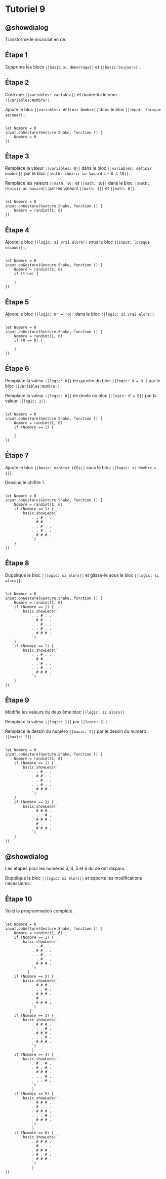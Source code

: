 # Tutoriel 9

## @showdialog

Transforme le micro:bit en dé.

## Étape 1

Supprime les blocs ``||basic:au démarrage||`` et ``||basic:toujours||``.

## Étape 2

Crée une ``||variables: variable||`` et donne-lui le nom ``||variables:Nombre||``.

Ajoute le bloc ``||variables: définir Nombre||`` dans le bloc ``||input: lorsque secouer||``.

```blocks

let Nombre = 0
input.onGesture(Gesture.Shake, function () {
    Nombre = 0
})

```

## Étape 3

Remplace la valeur ``||variables: 0||`` dans le bloc ``||variables: définir nombre||`` par le bloc ``||math: choisir au hasard de 0 à 10||``.

Remplace les valeurs ``||math: 0||`` et ``||math: 10||`` dans le bloc ``||math: choisir au hasard||`` par les valeurs ``||math: 1||`` et ``||math: 6||``.

```blocks

let Nombre = 0
input.onGesture(Gesture.Shake, function () {
    Nombre = randint(1, 6)
})

```

## Étape 4

Ajoute le bloc ``||logic: si vrai alors||`` sous le bloc ``||input: lorsque secouer||``.

```blocks

let Nombre = 0
input.onGesture(Gesture.Shake, function () {
    Nombre = randint(1, 6)
    if (true) {
        
    }
})

```

## Étape 5

Ajoute le bloc ``||logic: 0" = "0||`` dans le bloc ``||logic: si vrai alors||``.

```blocks

let Nombre = 0
input.onGesture(Gesture.Shake, function () {
    Nombre = randint(1, 6)
    if (0 == 0) {
        
    }
})

```

## Étape 6

Remplace la valeur ``||logic: 0||`` de gauche du bloc ``||logic: 0 = 0||`` par le bloc ``||variables:Nombre||``.

Remplace la valeur ``||logic: 0||`` de droite du bloc ``||logic: 0 = 0||`` par la valeur ``||logic: 1||``.

```blocks

let Nombre = 0
input.onGesture(Gesture.Shake, function () {
    Nombre = randint(1, 6)
    if (Nombre == 1) {
        
    }
})

```

## Étape 7

Ajoute le bloc ``||basic: montrer LEDs||`` sous le bloc ``||logic: si Nombre = 1||``.

Dessine le chiffre 1.

```blocks

let Nombre = 0
input.onGesture(Gesture.Shake, function () {
    Nombre = randint(1, 6)
    if (Nombre == 1) {
        basic.showLeds(`
            . . # . .
            . # # . .
            . . # . .
            . . # . .
            . # # # .
            `)
    }
})

```

## Étape 8

Dupplique le bloc ``||logic: si alors||`` et glisse-le sous le bloc ``||logic: si alors||``.

```blocks

let Nombre = 0
input.onGesture(Gesture.Shake, function () {
    Nombre = randint(1, 6)
    if (Nombre == 1) {
        basic.showLeds(`
            . . # . .
            . # # . .
            . . # . .
            . . # . .
            . # # # .
            `)
    }
    if (Nombre == 1) {
        basic.showLeds(`
            . . # . .
            . # # . .
            . . # . .
            . . # . .
            . # # # .
            `)
    }
})

```

## Étape 9

Modifie les valeurs du deuxième bloc ``||logic: si alors||``.

Remplace la valeur ``||logic: 1||`` par ``||logic: 2||``.

Remplace le dessin du numéro ``||basic: 1||`` par le dessin du numéro ``||basic: 2||``.

```blocks

let Nombre = 0
input.onGesture(Gesture.Shake, function () {
    Nombre = randint(1, 6)
    if (Nombre == 1) {
        basic.showLeds(`
            . . # . .
            . # # . .
            . . # . .
            . . # . .
            . # # # .
            `)
    }
    if (Nombre == 2) {
        basic.showLeds(`
            . # # # .
            . . . # .
            . # # # .
            . # . . .
            . # # # .
            `)
    }
})

```

## @showdialog 

Les étapes pour les numéros 3, 4, 5 et 6 du dé ont disparu.

Dupplique le bloc ``||logic: si alors||`` et apporte les modifications nécessaires.

## Étape 10

Voici la programmation complète.

```blocks

let Nombre = 0
input.onGesture(Gesture.Shake, function () {
    Nombre = randint(1, 6)
    if (Nombre == 1) {
        basic.showLeds(`
            . . # . .
            . # # . .
            . . # . .
            . . # . .
            . # # # .
            `)
          }
    if (Nombre == 2) {
        basic.showLeds(`
            . # # # .
            . . . # .
            . # # # .
            . # . . .
            . # # # .
            `)
           }
    if (Nombre == 3) {
        basic.showLeds(`
            . # # # .
            . . . # .
            . # # # .
            . . . # .
            . # # # .
            `)
            }
    if (Nombre == 4) {
        basic.showLeds(`
            . # . # .
            . # . # .
            . # # # .
            . . . # .
            . . . # .
            `)
            }
    if (Nombre == 5) {
        basic.showLeds(`
            . # # # .
            . # . . .
            . # # # .
            . . . # .
            . # # # .
            `)
            }
    if (Nombre == 6) {
        basic.showLeds(`
            . # # # .
            . # . . .
            . # # # .
            . # . # .
            . # # # .
            `)
            }
})


```